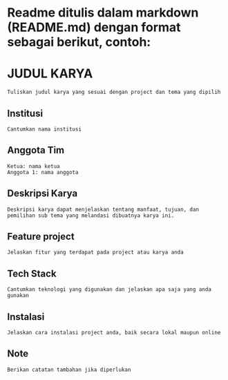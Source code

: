 # Readme ditulis dalam markdown (README.md) dengan format sebagai berikut, contoh:

# JUDUL KARYA
 
    Tuliskan judul karya yang sesuai dengan project dan tema yang dipilih

## Institusi
 
    Cantumkan nama institusi 

## Anggota Tim
    
    Ketua: nama ketua
    Anggota 1: nama anggota


## Deskripsi Karya

    Deskripsi karya dapat menjelaskan tentang manfaat, tujuan, dan pemilihan sub tema yang melandasi dibuatnya karya ini.

## Feature project

    Jelaskan fitur yang terdapat pada project atau karya anda

## Tech Stack

    Cantumkan teknologi yang digunakan dan jelaskan apa saja yang anda gunakan

## Instalasi

    Jelaskan cara instalasi project anda, baik secara lokal maupun online

## Note

    Berikan catatan tambahan jika diperlukan
